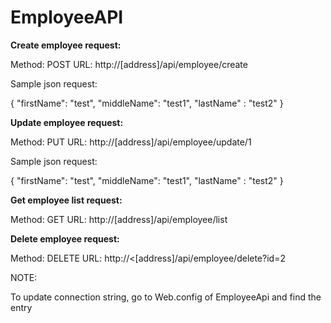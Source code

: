 # EmployeeAPI


**Create employee request:**

Method: POST
URL: http://[address]/api/employee/create

Sample json request:

{
  "firstName": "test",
  "middleName": "test1",
  "lastName" : "test2"
}

**Update employee request:**

Method: PUT
URL: http://[address]/api/employee/update/1

Sample json request:

{
  "firstName": "test",
  "middleName": "test1",
  "lastName" : "test2"
}

**Get employee list request:**

Method: GET
URL: http://[address]/api/employee/list

**Delete employee request:**

Method: DELETE
URL: http://<[address]/api/employee/delete?id=2
  
NOTE:

To update connection string, go to Web.config of EmployeeApi and find the entry <connectionStrings>

